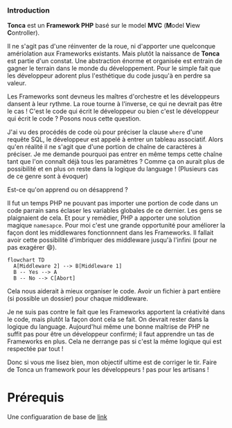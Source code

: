 ### Introduction

**Tonca** est un **Framework PHP** basé sur le model **MVC** (**M**odel **V**iew **C**ontroller).

Il ne s'agit pas d'une réinventer de la roue, ni d'apporter une quelconque amériolation aux Frameworks existants. Mais plutôt la naissance de **Tonca** est partie d'un constat. Une abstraction énorme et organisée est entrain de gagner le terrain dans le monde du développement. Pour le simple fait que les développeur adorent plus l'esthétique du code jusqu'à en perdre sa valeur.

Les Frameworks sont devneus les maîtres d'orchestre et les développeurs dansent à leur rythme. La roue tourne à l'inverse, ce qui ne devrait pas être le cas ! C'est le code qui écrit le développeur ou bien c'est le développeur qui écrit le code ? Posons nous cette question.

J'ai vu des procédés de code où pour préciser la clause `where` d'une requête SQL, le développeur est appelé à entrer un tableau associatif. Alors qu'en réalité il ne s'agit que d'une portion de chaîne de caractères à préciser. Je me demande pourquoi pas entrer en même temps cette chaîne tant que l'on connaît déjà tous les paramètres ? Comme ça on aurait plus de possibilité et en plus on reste dans la logique du language ! (Plusieurs cas de ce genre sont à évoquer)

Est-ce qu'on apprend ou on désapprend ?

Il fut un temps PHP ne pouvant pas importer une portion de code dans un code parrain sans éclaser les variables globales de ce dernier. Les gens se plaignaient de cela. Et pour y remédier, PHP a apporter une solution magique `namesapce`. Pour moi c'est une grande opportunité pour améliorer la façon dont les middlewares fonctionnnent dans les Frameworks. Il fallait avoir cette possibilité d'imbriquer des middleware jusqu'à l'infini (pour ne pas exagérer :smile:).

```mermaid
flowchart TD
  A[Middleware 2] --> B[Middleware 1]
  B -- Yes --> A
  B -- No --> C[Abort]
```

Cela nous aiderait à mieux organiser le code. Avoir un fichier à part entière (si possible un dossier) pour chaque middleware.

Je ne suis pas contre le fait que les Frameworks apportent la créativité dans le code, mais plutôt la façon dont cela se fait. On devrait rester dans la logique du language. Aujourd'hui même une bonne maîtrise de PHP ne suffit pas pour être un développeur confirmé; il faut apprendre un tas de Frameworks en plus. Cela ne derrange pas si c'est la même logique qui est respectée par tout ! 

Donc si vous me lisez bien, mon objectif ultime est de corriger le tir. Faire de Tonca un framework pour les développeurs ! pas pour les artisans !

# Prérequis

Une configuaration de base de [link](https://php.net "PHP")
